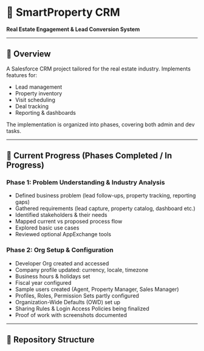 # 🚀 SmartProperty CRM  
**Real Estate Engagement & Lead Conversion System**

---

## 📘 Overview

A Salesforce CRM project tailored for the real estate industry. Implements features for:

- Lead management  
- Property inventory  
- Visit scheduling  
- Deal tracking  
- Reporting & dashboards  

The implementation is organized into phases, covering both admin and dev tasks.  

---

## 🔧 Current Progress (Phases Completed / In Progress)

### Phase 1: Problem Understanding & Industry Analysis  
- Defined business problem (lead follow-ups, property tracking, reporting gaps)  
- Gathered requirements (lead capture, property catalog, dashboard etc.)  
- Identified stakeholders & their needs  
- Mapped current vs proposed process flow  
- Explored basic use cases  
- Reviewed optional AppExchange tools  

### Phase 2: Org Setup & Configuration  
- Developer Org created and accessed  
- Company profile updated: currency, locale, timezone  
- Business hours & holidays set  
- Fiscal year configured  
- Sample users created (Agent, Property Manager, Sales Manager)  
- Profiles, Roles, Permission Sets partly configured  
- Organization-Wide Defaults (OWD) set up  
- Sharing Rules & Login Access Policies being finalized  
- Proof of work with screenshots documented  

---

## 📂 Repository Structure


